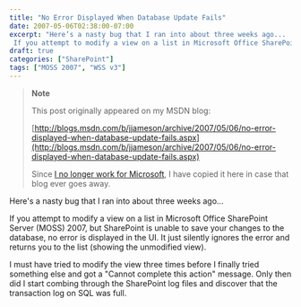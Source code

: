 ```yaml
---
title: "No Error Displayed When Database Update Fails"
date: 2007-05-06T02:38:00-07:00
excerpt: "Here’s a nasty bug that I ran into about three weeks ago... 
 If you attempt to modify a view on a list in Microsoft Office SharePoint Server (MOSS) 2007, but SharePoint is unable to save your changes to the database, no error is displayed in the UI..."
draft: true
categories: ["SharePoint"]
tags: ["MOSS 2007", "WSS v3"]
---
```


> **Note**
>
> This post originally appeared on my MSDN blog:
>
> [http://blogs.msdn.com/b/jjameson/archive/2007/05/06/no-error-displayed-when-database-update-fails.aspx](http://blogs.msdn.com/b/jjameson/archive/2007/05/06/no-error-displayed-when-database-update-fails.aspx)
>
> Since
> [I no longer work for Microsoft](/blog/jjameson/2011/09/02/last-day-with-microsoft), I have copied it here in case that
> blog ever goes away.

Here's a nasty bug that I ran into about three weeks ago...

If you attempt to modify a view on a list in Microsoft Office SharePoint
Server (MOSS) 2007, but SharePoint is unable to save your changes to the database,
no error is displayed in the UI. It just silently ignores the error and returns
you to the list (showing the unmodified view).

I must have tried to modify the view three times before I finally tried something
else and got a "Cannot complete this action" message. Only then did I start
combing through the SharePoint log files and discover that the transaction log
on SQL was full.

